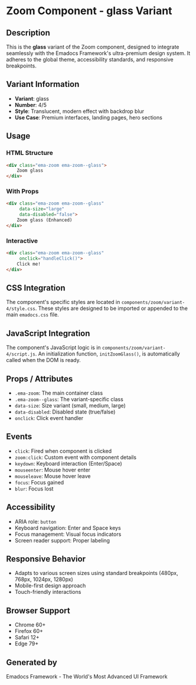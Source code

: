 # Zoom Component - glass Variant

## Description
This is the **glass** variant of the Zoom component, designed to integrate seamlessly with the Emadocs Framework's ultra-premium design system. It adheres to the global theme, accessibility standards, and responsive breakpoints.

## Variant Information
- **Variant**: glass
- **Number**: 4/5
- **Style**: Translucent, modern effect with backdrop blur
- **Use Case**: Premium interfaces, landing pages, hero sections

## Usage

### HTML Structure
```html
<div class="ema-zoom ema-zoom--glass">
    Zoom glass
</div>
```

### With Props
```html
<div class="ema-zoom ema-zoom--glass" 
     data-size="large" 
     data-disabled="false">
    Zoom glass (Enhanced)
</div>
```

### Interactive
```html
<div class="ema-zoom ema-zoom--glass" 
     onclick="handleClick()">
    Click me!
</div>
```

## CSS Integration
The component's specific styles are located in `components/zoom/variant-4/style.css`. These styles are designed to be imported or appended to the main `emadocs.css` file.

## JavaScript Integration
The component's JavaScript logic is in `components/zoom/variant-4/script.js`. An initialization function, `initZoomGlass()`, is automatically called when the DOM is ready.

## Props / Attributes
- `.ema-zoom`: The main container class
- `.ema-zoom--glass`: The variant-specific class
- `data-size`: Size variant (small, medium, large)
- `data-disabled`: Disabled state (true/false)
- `onclick`: Click event handler

## Events
- `click`: Fired when component is clicked
- `zoom:click`: Custom event with component details
- `keydown`: Keyboard interaction (Enter/Space)
- `mouseenter`: Mouse hover enter
- `mouseleave`: Mouse hover leave
- `focus`: Focus gained
- `blur`: Focus lost

## Accessibility
- ARIA role: `button`
- Keyboard navigation: Enter and Space keys
- Focus management: Visual focus indicators
- Screen reader support: Proper labeling

## Responsive Behavior
- Adapts to various screen sizes using standard breakpoints (480px, 768px, 1024px, 1280px)
- Mobile-first design approach
- Touch-friendly interactions

## Browser Support
- Chrome 60+
- Firefox 60+
- Safari 12+
- Edge 79+

## Generated by
Emadocs Framework - The World's Most Advanced UI Framework
